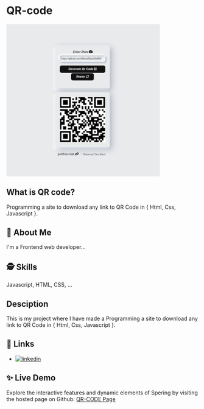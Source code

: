# QR-code

<img align="center" width="80%" src="https://github.com/MhmdTahaSheRif/QR-CODE/blob/main/icon/QR-CODE.png">

## What is QR code?
 Programming a site to download any link to QR Code in { Html, Css, Javascript }.

## 🚀 About Me
I'm a Frontend web developer...

  
## 🕵️‍ Skills
Javascript, HTML, CSS, ...

## Desciption
This is my project where I have made a Programming a site to download any link to QR Code in { Html, Css, Javascript }.

## 🔗 Links

- [![linkedin](https://img.shields.io/badge/linkedin-0A66C2?style=for-the-badge&logo=linkedin&logoColor=white)](https://www.linkedin.com/in/mohamed-taha-sherif/)


## ✨ Live Demo

Explore the interactive features and dynamic elements of Spering by visiting the hosted page on Github:
[QR-CODE Page](https://mhmdtahasherif.github.io/QR-CODE/)